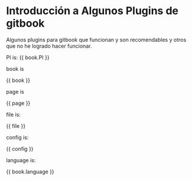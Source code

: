 # Introducción a Algunos Plugins de gitbook

Algunos plugins para gitbook que funcionan y son recomendables
y otros que no he logrado hacer funcionar.

PI is:
{{ book.PI }}

book is

{{ book }}

page is

{{ page }}

file is:

{{ file }}


config is:

{{ config }}

language is:

{{ book.language }}
